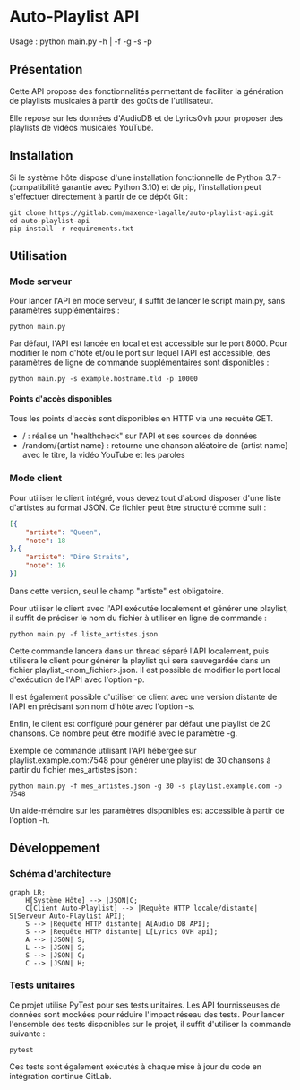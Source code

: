 # Auto-Playlist API

Usage : python  main.py -h | -f <json-file> -g <number-of-songs> -s <server-hostname> -p <server-port>

## Présentation

Cette API propose des fonctionnalités permettant de faciliter la génération 
de playlists musicales à partir des goûts de l'utilisateur.

Elle repose sur les données d'AudioDB et de LyricsOvh pour proposer des
playlists de vidéos musicales YouTube.

## Installation

Si le système hôte dispose d'une installation fonctionnelle de Python 3.7+ (compatibilité garantie avec Python 3.10) 
et de pip, l'installation peut s'effectuer directement à partir de ce dépôt Git :

```shell
git clone https://gitlab.com/maxence-lagalle/auto-playlist-api.git
cd auto-playlist-api
pip install -r requirements.txt
```

## Utilisation

### Mode serveur

Pour lancer l'API en mode serveur, il suffit de lancer le script main.py, sans paramètres supplémentaires :
```shell
python main.py
```

Par défaut, l'API est lancée en local et est accessible sur le port 8000.
Pour modifier le nom d'hôte et/ou le port sur lequel l'API est accessible, des paramètres de ligne de commande supplémentaires
sont disponibles :
```shell
python main.py -s example.hostname.tld -p 10000
```

#### Points d'accès disponibles

Tous les points d'accès sont disponibles en HTTP via une requête GET.
* / : réalise un "healthcheck" sur l'API et ses sources de données
* /random/{artist name} : retourne une chanson aléatoire de {artist name} avec le titre, la vidéo YouTube et les paroles

### Mode client

Pour utiliser le client intégré, vous devez tout d'abord disposer d'une liste d'artistes au format JSON. Ce fichier 
peut être structuré comme suit :

```json
[{
    "artiste": "Queen",
    "note": 18
},{
    "artiste": "Dire Straits",
    "note": 16
}]
```

Dans cette version, seul le champ "artiste" est obligatoire.

Pour utiliser le client avec l'API exécutée localement et générer une playlist, il suffit de préciser le nom du fichier
à utiliser en ligne de commande :
```shell
python main.py -f liste_artistes.json
```

Cette commande lancera dans un thread séparé l'API localement, puis utilisera le client pour générer la playlist qui
sera sauvegardée dans un fichier playlist_<nom_fichier>.json. Il est possible de modifier le port local d'exécution de 
l'API avec l'option -p.

Il est également possible d'utiliser ce client avec une version distante de l'API en précisant son nom d'hôte avec
l'option -s.

Enfin, le client est configuré pour générer par défaut une playlist de 20 chansons. Ce nombre peut être modifié avec le
paramètre -g.

Exemple de commande utilisant l'API hébergée sur playlist.example.com:7548 pour générer une
playlist de 30 chansons à partir du fichier mes_artistes.json :
```shell
python main.py -f mes_artistes.json -g 30 -s playlist.example.com -p 7548
```

Un aide-mémoire sur les paramètres disponibles est accessible à partir de l'option -h.

## Développement

### Schéma d'architecture

```mermaid
graph LR;
    H[Système Hôte] --> |JSON|C;
    C[Client Auto-Playlist] --> |Requête HTTP locale/distante| S[Serveur Auto-Playlist API];
    S --> |Requête HTTP distante| A[Audio DB API];
    S --> |Requête HTTP distante| L[Lyrics OVH api];
    A --> |JSON| S;
    L --> |JSON| S;
    S --> |JSON| C;
    C --> |JSON| H;
```

### Tests unitaires

Ce projet utilise PyTest pour ses tests unitaires. Les API fournisseuses de données sont mockées pour
réduire l'impact réseau des tests. Pour lancer l'ensemble des tests disponibles sur le projet, il suffit d'utiliser la
commande suivante :
```shell
pytest
```

Ces tests sont également exécutés à chaque mise à jour du code en intégration continue GitLab.